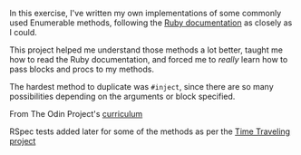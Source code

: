 In this exercise, I've written my own implementations of some commonly used Enumerable methods, following the [Ruby documentation](https://ruby-doc.org/core-2.4.1/Enumerable.html) as closely as I could.

This project helped me understand those methods a lot better, taught me how to read the Ruby documentation, and forced me to *really* learn how to pass blocks and procs to my methods.

The hardest method to duplicate was `#inject`, since there are so many possibilities depending on the arguments or block specified.

From The Odin Project's [curriculum](https://www.theodinproject.com/courses/ruby-programming/lessons/advanced-building-blocks)

RSpec tests added later for some of the methods as per the [Time Traveling project](https://www.theodinproject.com/courses/ruby-programming/lessons/testing-your-ruby-code)